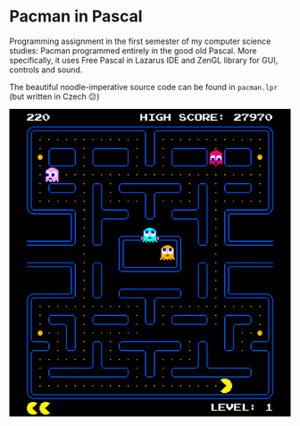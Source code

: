 # Pacman in Pascal

Programming assignment in the first semester of my computer science studies: Pacman programmed entirely in the good old Pascal. More specifically, it uses Free Pascal in Lazarus IDE and ZenGL library for GUI, controls and sound.

The beautiful noodle-imperative source code can be found in `pacman.lpr` (but written in Czech 😕)

![pacman screenshot](/_img/screenshot.png)
